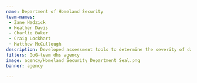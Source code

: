 ```yaml
---
name: Department of Homeland Security
team-names: 
 - Zane Hadzick 
 - Heather Davis 
 - Charlie Baker 
 - Craig Lockhart 
 - Matthew McCullough
description: Developed assessment tools to determine the severity of damage following natural disasters. Creation of this tool has led to faster recovery times and substantial savings to property owners.
filters: GoG-team dhs agency
image: agency/Homeland_Security_Department_Seal.png
banner: agency

---
```

